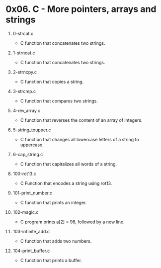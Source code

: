 # 0x06. C - More pointers, arrays and strings

1. 0-strcat.c
   - C function that concatenates two strings.

2. 1-strncat.c
   - C function that concatenates two strings.

3. 2-strncpy.c
   - C function that copies a string.

4. 3-strcmp.c
   - C function that compares two strings.

5. 4-rev_array.c
   - C function that reverses the content of an array of integers.

6. 5-string_toupper.c
   - C function that changes all lowercase letters of a string to uppercase.

7. 6-cap_string.c
   - C function that capitalizes all words of a string.

8. 100-rot13.c
   - C Function that encodes a string using rot13.

9. 101-print_number.c
   - C function that prints an integer.

10. 102-magic.c
    - C program prints a[2] = 98, followed by a new line.

11. 103-infinite_add.c
    - C function that adds two numbers.

12. 104-print_buffer.c
    - C function that prints a buffer.


